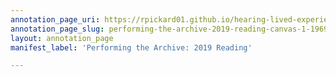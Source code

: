 ```yaml
---
annotation_page_uri: https://rpickard01.github.io/hearing-lived-experience/annotations/performing-the-archive-2019-reading-canvas-1-1969.json
annotation_page_slug: performing-the-archive-2019-reading-canvas-1-1969
layout: annotation_page
manifest_label: 'Performing the Archive: 2019 Reading'

---
```

